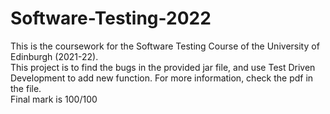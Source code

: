 # Software-Testing-2022
 This is the coursework for the Software Testing Course of the University of Edinburgh (2021-22).  
 This project is to find the bugs in the provided jar file, and use Test Driven Development to add new function. For more information, check the pdf in the file.   
 Final mark is 100/100
